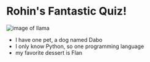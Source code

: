 # **Rohin's Fantastic Quiz!**

![image of llama](https://upload.wikimedia.org/wikipedia/commons/thumb/b/b9/Llama_lying_down.jpg/1200px-Llama_lying_down.jpg)

- I have one pet, a dog named Dabo
- I only know Python, so one programming language
- my favorite dessert is Flan
